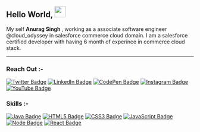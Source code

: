 <h2 align="left">Hello World, <img src="https://raw.githubusercontent.com/MartinHeinz/MartinHeinz/master/wave.gif" width="30px"></h2>
<p>My self <b> Anurag Singh </b>, working as a associate software engineer @cloud_odyssey in salesforce commerce cloud domain. I am a salesforce certified developer with having 6 month of experince in commerce cloud stack.</p>

<hr>
<h3 align="left">Reach Out :-</h3>

[![Twitter Badge](https://img.shields.io/badge/Twitter-Profile-informational?style=flat&logo=twitter&logoColor=white&color=1CA2F1)](https://twitter.com/anurags_me)
[![LinkedIn Badge](https://img.shields.io/badge/LinkedIn-Profile-informational?style=flat&logo=linkedin&logoColor=white&color=0D76A8)](https://www.linkedin.com/in/anuragsingh6886/)
[![CodePen Badge](https://img.shields.io/badge/CodePen-Profile-informational?style=flat&logo=codepen&logoColor=white&color=0D76A8)](https://codepen.io/anuragsingh6886)
[![Instagram Badge](https://img.shields.io/badge/Instagram-Profile-informational?style=flat&logo=instagram&logoColor=white&color=0D76A8)](https://www.instagram.com/anurags_me/)
[![YouTube Badge](https://img.shields.io/badge/YouTube-Profile-informational?style=flat&logo=youtube&logoColor=white&color=0D76A8)](https://www.youtube.com/channel/UCCdkjrdWPHdjKz3bjbpJqfg)

<h3 align="left">Skills :-</h3>

[![Java Badge](https://img.shields.io/badge/Java-ED8B00?style=for-the-badge&logo=java&logoColor=white)](#)
[![HTML5 Badge](https://img.shields.io/badge/HTML5-E34F26?style=for-the-badge&logo=html5&logoColor=white)](#)
[![CSS3 Badge](https://img.shields.io/badge/CSS3-1572B6?style=for-the-badge&logo=css3&logoColor=white)](#)
[![JavaScript Badge](https://img.shields.io/badge/JavaScript-F7DF1E?style=for-the-badge&logo=javascript&logoColor=black)](#)
[![Node Badge](https://img.shields.io/badge/Node.js-43853D?style=for-the-badge&logo=node.js&logoColor=white)](#)
[![React Badge](https://img.shields.io/badge/React-20232A?style=for-the-badge&logo=react&logoColor=61DAFB)](#)
